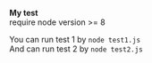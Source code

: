 
<b>My test</b>
<br>
require node version >= 8

You can run test 1 by
```node test1.js```
<br>
And can run test 2 by
```node test2.js```

